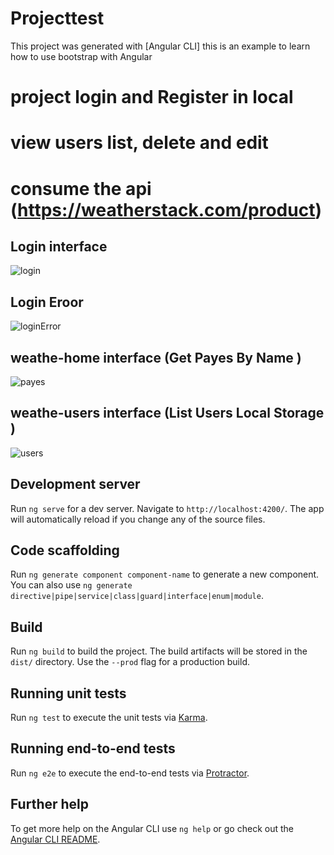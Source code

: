 # Projecttest

This project was generated with [Angular CLI]
this is an example to learn how to use bootstrap with Angular

 # project  login  and Register  in local  
 # view users list, delete and edit 
 # consume the api  (https://weatherstack.com/product)


##  Login interface 
![login](https://user-images.githubusercontent.com/61349826/96741947-48bb2080-13ba-11eb-84fc-babb40509867.png)

## Login Eroor
![loginError](https://user-images.githubusercontent.com/61349826/96742090-6b4d3980-13ba-11eb-896c-9d0d802cb31c.png)

##  weathe-home interface (Get Payes By Name )
![payes](https://user-images.githubusercontent.com/61349826/96742254-98015100-13ba-11eb-86f7-af5c9eed08ca.png)

##  weathe-users interface (List Users Local Storage )

![users](https://user-images.githubusercontent.com/61349826/96742282-9f285f00-13ba-11eb-87dd-7299d89f638b.png)


## Development server

Run `ng serve` for a dev server. Navigate to `http://localhost:4200/`. The app will automatically reload if you change any of the source files.

## Code scaffolding

Run `ng generate component component-name` to generate a new component. You can also use `ng generate directive|pipe|service|class|guard|interface|enum|module`.

## Build

Run `ng build` to build the project. The build artifacts will be stored in the `dist/` directory. Use the `--prod` flag for a production build.

## Running unit tests

Run `ng test` to execute the unit tests via [Karma](https://karma-runner.github.io).

## Running end-to-end tests

Run `ng e2e` to execute the end-to-end tests via [Protractor](http://www.protractortest.org/).

## Further help

To get more help on the Angular CLI use `ng help` or go check out the [Angular CLI README](https://github.com/angular/angular-cli/blob/master/README.md).
